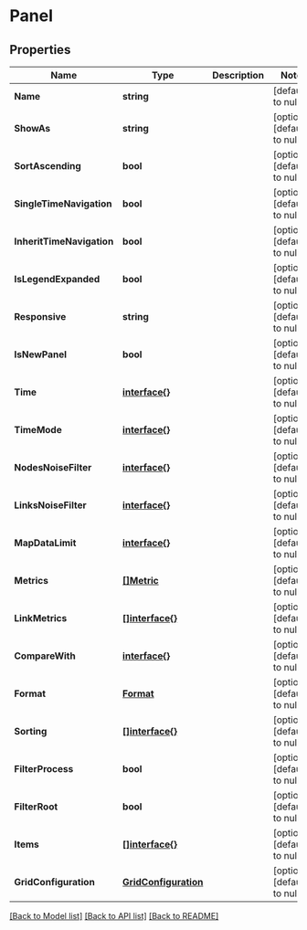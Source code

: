 # Panel

## Properties
Name | Type | Description | Notes
------------ | ------------- | ------------- | -------------
**Name** | **string** |  | [default to null]
**ShowAs** | **string** |  | [optional] [default to null]
**SortAscending** | **bool** |  | [optional] [default to null]
**SingleTimeNavigation** | **bool** |  | [optional] [default to null]
**InheritTimeNavigation** | **bool** |  | [optional] [default to null]
**IsLegendExpanded** | **bool** |  | [optional] [default to null]
**Responsive** | **string** |  | [optional] [default to null]
**IsNewPanel** | **bool** |  | [optional] [default to null]
**Time** | [**interface{}**](interface{}.md) |  | [optional] [default to null]
**TimeMode** | [**interface{}**](interface{}.md) |  | [optional] [default to null]
**NodesNoiseFilter** | [**interface{}**](interface{}.md) |  | [optional] [default to null]
**LinksNoiseFilter** | [**interface{}**](interface{}.md) |  | [optional] [default to null]
**MapDataLimit** | [**interface{}**](interface{}.md) |  | [optional] [default to null]
**Metrics** | [**[]Metric**](Metric.md) |  | [optional] [default to null]
**LinkMetrics** | [**[]interface{}**](interface{}.md) |  | [optional] [default to null]
**CompareWith** | [**interface{}**](interface{}.md) |  | [optional] [default to null]
**Format** | [**Format**](Format.md) |  | [optional] [default to null]
**Sorting** | [**[]interface{}**](interface{}.md) |  | [optional] [default to null]
**FilterProcess** | **bool** |  | [optional] [default to null]
**FilterRoot** | **bool** |  | [optional] [default to null]
**Items** | [**[]interface{}**](interface{}.md) |  | [optional] [default to null]
**GridConfiguration** | [**GridConfiguration**](GridConfiguration.md) |  | [optional] [default to null]

[[Back to Model list]](../README.md#documentation-for-models) [[Back to API list]](../README.md#documentation-for-api-endpoints) [[Back to README]](../README.md)


